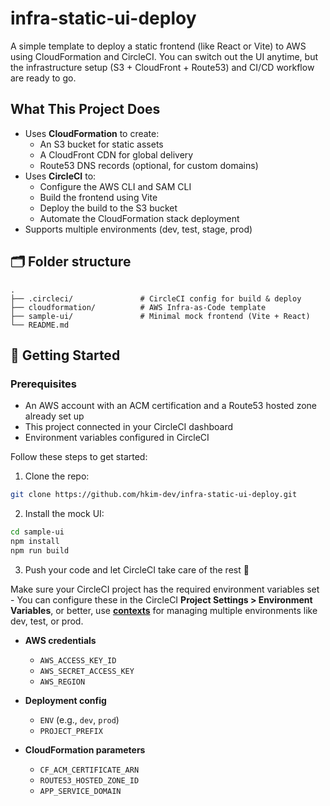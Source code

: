 # infra-static-ui-deploy

A simple template to deploy a static frontend (like React or Vite) to AWS using CloudFormation and CircleCI.
You can switch out the UI anytime, but the infrastructure setup (S3 + CloudFront + Route53) and CI/CD workflow are ready to go.

## What This Project Does
- Uses **CloudFormation** to create:
  - An S3 bucket for static assets
  - A CloudFront CDN for global delivery
  - Route53 DNS records (optional, for custom domains)
- Uses **CircleCI** to:
  - Configure the AWS CLI and SAM CLI
  - Build the frontend using Vite
  - Deploy the build to the S3 bucket
  - Automate the CloudFormation stack deployment
- Supports multiple environments (dev, test, stage, prod)

## 🗂️ Folder structure
```
.
├── .circleci/               # CircleCI config for build & deploy
├── cloudformation/          # AWS Infra-as-Code template
├── sample-ui/               # Minimal mock frontend (Vite + React)
└── README.md
```

## 🚀 Getting Started

### Prerequisites
- An AWS account with an ACM certification and a Route53 hosted zone already set up
- This project connected in your CircleCI dashboard
- Environment variables configured in CircleCI

Follow these steps to get started:

1. Clone the repo:
  ```bash
  git clone https://github.com/hkim-dev/infra-static-ui-deploy.git
  ```

2. Install the mock UI:
  ```bash
  cd sample-ui
  npm install
  npm run build
  ```

3. Push your code and let CircleCI take care of the rest 🎉
  
  Make sure your CircleCI project has the required environment variables set - You can configure these in the CircleCI **Project Settings > Environment Variables**, or better, use **[contexts](https://circleci.com/docs/contexts/)** for managing multiple environments like dev, test, or prod.

  - **AWS credentials**
    - `AWS_ACCESS_KEY_ID`
    - `AWS_SECRET_ACCESS_KEY`
    - `AWS_REGION`

  - **Deployment config**
    - `ENV` (e.g., `dev`, `prod`)
    - `PROJECT_PREFIX`

  - **CloudFormation parameters**
    - `CF_ACM_CERTIFICATE_ARN`
    - `ROUTE53_HOSTED_ZONE_ID`
    - `APP_SERVICE_DOMAIN`